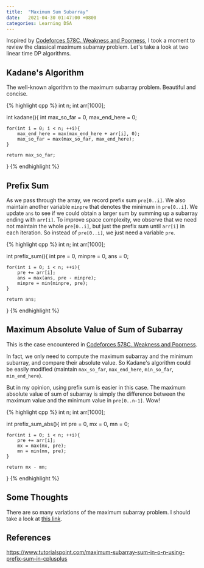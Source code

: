 ```yaml
---
title:  "Maximum Sum Subarray"
date:   2021-04-30 01:47:00 +0800
categories: Learning DSA
---
```


Inspired by [Codeforces 578C. Weakness and Poorness](https://codeforces.com/contest/578/problem/C), I took a moment to review the classical maximum subarray problem. Let's take a look at two linear time DP algorithms.

## Kadane's Algorithm
The well-known algorithm to the maximum subarray problem. Beautiful and concise.

{% highlight cpp %}
int n;
int arr[1000];

int kadane(){
    int max_so_far = 0, max_end_here = 0;
    
    for(int i = 0; i < n; ++i){
        max_end_here = max(max_end_here + arr[i], 0);
        max_so_far = max(max_so_far, max_end_here);
    }

    return max_so_far;
}
{% endhighlight %}

## Prefix Sum
As we pass through the array, we record prefix sum `pre[0..i]`. We also maintain another variable `minpre` that denotes the minimum in `pre[0..i]`. We update `ans` to see if we could obtain a larger sum by summing up a subarray ending with `arr[i]`. To improve space complexity, we observe that we need not maintain the whole `pre[0..i]`, but just the prefix sum until `arr[i]` in each iteration. So instead of `pre[0..i]`, we just need a variable `pre`.

{% highlight cpp %}
int n;
int arr[1000];

int prefix_sum(){
    int pre = 0, minpre = 0, ans = 0;
    
    for(int i = 0; i < n; ++i){
        pre += arr[i];
        ans = max(ans, pre - minpre);
        minpre = min(minpre, pre);
    }

    return ans;
}
{% endhighlight %}

## Maximum Absolute Value of Sum of Subarray
This is the case encountered in [Codeforces 578C. Weakness and Poorness](https://codeforces.com/contest/578/problem/C). 

In fact, we only need to compute the maximum subarray and the minimum subarray, and compare their absolute value. So Kadane's algorithm could be easily modified (maintain `max_so_far`, `max_end_here`, `min_so_far`, `min_end_here`).

But in my opinion, using prefix sum is easier in this case. The maximum absolute value of sum of subarray is simply the difference between the maximum value and the minimum value in `pre[0..n-1]`. Wow!

{% highlight cpp %}
int n;
int arr[1000];

int prefix_sum_abs(){
    int pre = 0, mx = 0, mn = 0;
    
    for(int i = 0; i < n; ++i){
        pre += arr[i];
        mx = max(mx, pre);
        mn = min(mn, pre);
    }

    return mx - mn;
}
{% endhighlight %}

## Some Thoughts
There are so many variations of the maximum subarray problem. I should take a look at [this link](http://web.ntnu.edu.tw/~algo/MaximumSubarray.html#4).

## References
<https://www.tutorialspoint.com/maximum-subarray-sum-in-o-n-using-prefix-sum-in-cplusplus>